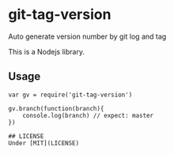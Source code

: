 # git-tag-version
Auto generate version number by git log and tag

This is a Nodejs library.

## Usage

```
var gv = require('git-tag-version')

gv.branch(function(branch){
    console.log(branch) // expect: master
})

## LICENSE
Under [MIT](LICENSE)
